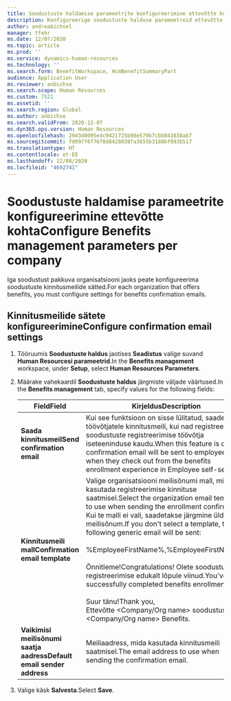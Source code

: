 ```yaml
---
title: Soodustuste haldamise parameetrite konfigureerimine ettevõtte kohta
description: Konfigureerige soodustuste halduse parameetreid ettevõtte kohta rakenduses Microsoft Dynamics 365 Human Resources.
author: andreabichsel
manager: tfehr
ms.date: 12/07/2020
ms.topic: article
ms.prod: ''
ms.service: dynamics-human-resources
ms.technology: ''
ms.search.form: BenefitWorkspace, HcmBenefitSummaryPart
audience: Application User
ms.reviewer: anbichse
ms.search.scope: Human Resources
ms.custom: 7521
ms.assetid: ''
ms.search.region: Global
ms.author: anbichse
ms.search.validFrom: 2020-12-07
ms.dyn365.ops.version: Human Resources
ms.openlocfilehash: 2943d0095e4c9421725b90e579b7cbb841038ab7
ms.sourcegitcommit: fd097f6f76f0d8428038fa3655b3188bf093b517
ms.translationtype: HT
ms.contentlocale: et-EE
ms.lasthandoff: 12/08/2020
ms.locfileid: "4692741"
---
```

# <a name="configure-benefits-management-parameters-per-company"></a><span data-ttu-id="34087-103">Soodustuste haldamise parameetrite konfigureerimine ettevõtte kohta</span><span class="sxs-lookup"><span data-stu-id="34087-103">Configure Benefits management parameters per company</span></span>

<span data-ttu-id="34087-104">Iga soodustust pakkuva organisatsiooni jaoks peate konfigureerima soodustuste kinnitusmeilide sätted.</span><span class="sxs-lookup"><span data-stu-id="34087-104">For each organization that offers benefits, you must configure settings for benefits confirmation emails.</span></span>

## <a name="configure-confirmation-email-settings"></a><span data-ttu-id="34087-105">Kinnitusmeilide sätete konfigureerimine</span><span class="sxs-lookup"><span data-stu-id="34087-105">Configure confirmation email settings</span></span>

1. <span data-ttu-id="34087-106">Tööruumis **Soodustuste haldus** jaotises **Seadistus** valige suvand **Human Resourcesi parameetrid**.</span><span class="sxs-lookup"><span data-stu-id="34087-106">In the **Benefits management** workspace, under **Setup**, select **Human Resources Parameters**.</span></span>

2. <span data-ttu-id="34087-107">Määrake vahekaardil **Soodustuste haldus** järgmiste väljade väärtused.</span><span class="sxs-lookup"><span data-stu-id="34087-107">In the **Benefits management** tab, specify values for the following fields:</span></span> 

   | <span data-ttu-id="34087-108">Field</span><span class="sxs-lookup"><span data-stu-id="34087-108">Field</span></span> | <span data-ttu-id="34087-109">Kirjeldus</span><span class="sxs-lookup"><span data-stu-id="34087-109">Description</span></span> |
   | --- | --- |
   | <span data-ttu-id="34087-110">**Saada kinnitusmeil**</span><span class="sxs-lookup"><span data-stu-id="34087-110">**Send confirmation email**</span></span> | <span data-ttu-id="34087-111">Kui see funktsioon on sisse lülitatud, saadetakse töövõtjatele kinnitusmeili, kui nad registreerivad soodustuste registreerimise töövõtja iseteeninduse kaudu.</span><span class="sxs-lookup"><span data-stu-id="34087-111">When this feature is on, a confirmation email will be sent to employees when they check out from the benefits enrollment experience in Employee self-service.</span></span> |
   | <span data-ttu-id="34087-112">**Kinnitusmeili mall**</span><span class="sxs-lookup"><span data-stu-id="34087-112">**Confirmation email template**</span></span> | <span data-ttu-id="34087-113">Valige organisatsiooni meilisõnumi mall, mida kasutada registreerimise kinnituse saatmisel.</span><span class="sxs-lookup"><span data-stu-id="34087-113">Select the organization email template to use when sending the enrollment confirmation.</span></span> <span data-ttu-id="34087-114">Kui te malli ei vali, saadetakse järgmine üldine meilisõnum.</span><span class="sxs-lookup"><span data-stu-id="34087-114">If you don't select a template, the following generic email will be sent:</span></span><br><br><span data-ttu-id="34087-115">%EmployeeFirstName%,</span><span class="sxs-lookup"><span data-stu-id="34087-115">%EmployeeFirstName%,</span></span><br><br><span data-ttu-id="34087-116">Õnnitleme!</span><span class="sxs-lookup"><span data-stu-id="34087-116">Congratulations!</span></span> <span data-ttu-id="34087-117">Olete soodustuste registreerimise edukalt lõpule viinud.</span><span class="sxs-lookup"><span data-stu-id="34087-117">You’ve successfully completed benefits enrollment.</span></span><br><br><span data-ttu-id="34087-118">Suur tänu!</span><span class="sxs-lookup"><span data-stu-id="34087-118">Thank you,</span></span><br><span data-ttu-id="34087-119">Ettevõtte <Company/Org name> soodustused.</span><span class="sxs-lookup"><span data-stu-id="34087-119"><Company/Org name> Benefits.</span></span> |
   | <span data-ttu-id="34087-120">**Vaikimisi meilisõnumi saatja aadress**</span><span class="sxs-lookup"><span data-stu-id="34087-120">**Default email sender address**</span></span> | <span data-ttu-id="34087-121">Meiliaadress, mida kasutada kinnitusmeili saatmisel.</span><span class="sxs-lookup"><span data-stu-id="34087-121">The email address to use when sending the confirmation email.</span></span> |

3. <span data-ttu-id="34087-122">Valige käsk **Salvesta**.</span><span class="sxs-lookup"><span data-stu-id="34087-122">Select **Save**.</span></span>